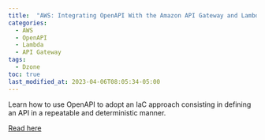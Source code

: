 ```yaml
---
title:  "AWS: Integrating OpenAPI With the Amazon API Gateway and Lambda Functions"
categories: 
  - AWS
  - OpenAPI
  - Lambda
  - API Gateway
tags:
  - Dzone
toc: true
last_modified_at: 2023-04-06T08:05:34-05:00
---
```


Learn how to use OpenAPI to adopt an IaC approach consisting in defining an API in a repeatable and deterministic manner.

[Read here](https://dzone.com/articles/aws-integrating-openapi-with-the-amazon-api-gatewa)
